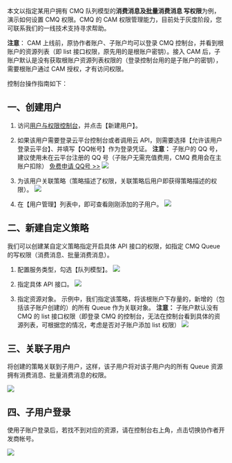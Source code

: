 本文以指定某用户拥有 CMQ 队列模型的**消费消息及批量消费消息 写权限**为例，演示如何设置 CMQ 权限。CMQ 的 CAM 权限管理能力，目前处于灰度阶段，您可联系我们的一线技术支持寻求帮助。

**注意**：
CAM 上线前，原协作者账户、子账户均可以登录 CMQ 控制台，并看到根账户的资源列表（即 list 接口权限，原先用的是根账户密钥）。接入 CAM 后，子账户默认是没有获取根账户资源列表权限的（登录控制台用的是子账户的密钥），需要根账户通过 CAM 授权，才有访问权限。

控制台操作指南如下：

## 一、创建用户

1. 访问[用户与权限控制台](http://console.tce.fsphere.cn/cam)，并点击【新建用户】。

2. 如果该用户需要登录云平台控制台或者调用云 API，则需要选择【允许该用户登录云平台】、并填写【QQ帐号】作为登录凭证。
**注意：**
子账户的 QQ 号，建议使用未在云平台注册的 QQ 号（子账户无需充值费用，CMQ 费用会在主账户扣除）
[免费申请 QQ号 >>](https://ssl.zc.qq.com/chs/index.html)
![](http://imgcache.tcecqpoc.fsphere.cn/image/mccdn.qcloud.com/static/img/717db35eae2332917a152eb69e8b4339/image.png)

3. 为该用户关联策略（策略描述了权限，关联策略后用户即获得策略描述的权限）。
![](http://imgcache.tcecqpoc.fsphere.cn/image/mccdn.qcloud.com/static/img/6554d84d46a16ea7f708402600bfe08b/image.png)

4. 在【用户管理】列表中，即可查看刚刚添加的子用户。
![](http://imgcache.tcecqpoc.fsphere.cn/image/mccdn.qcloud.com/static/img/f25458bc47e905348883376d3d645244/image.png)

## 二、新建自定义策略

我们可以创建某自定义策略指定开启具体 API 接口的权限，如指定 CMQ Queue 的写权限（消费消息、批量消费消息）。

1. 配置服务类型，勾选【队列模型】。
![](http://imgcache.tcecqpoc.fsphere.cn/image/mc.qcloudimg.com/static/img/ebe81c0f3661863f9961db0c5716081d/image.png)

2. 指定具体 API 接口。
![](http://imgcache.tcecqpoc.fsphere.cn/image/mc.qcloudimg.com/static/img/6237ef0c57ef39db790e19638f4e1bc5/image.png)

3. 指定资源对象。
示例中，我们指定该策略，将该根账户下存量的，新增的（包括该子账户创建的）的所有 Queue 作为关联对象。
**注意：**
子账户默认没有 CMQ 的 list 接口权限（即登录 CMQ 的控制台，无法在控制台看到具体的资源列表，可根据您的情况，考虑是否对子账户添加 list 权限）
![](http://imgcache.tcecqpoc.fsphere.cn/image/mc.qcloudimg.com/static/img/ee8053f051805493d53d6f4f67f2d531/image.png)

## 三、关联子用户

将创建的策略关联到子用户，这样，该子用户将对该子用户内的所有 Queue 资源拥有消费消息、批量消费消息的权限。

![](http://imgcache.tcecqpoc.fsphere.cn/image/mc.qcloudimg.com/static/img/0bfdf9df7ad29dbae8e51c28904be972/image.png)


## 四、子用户登录

使用子账户登录后，若找不到对应的资源，请在控制台右上角，点击切换协作者开发商帐号。

![](http://imgcache.tcecqpoc.fsphere.cn/image/mc.qcloudimg.com/static/img/477c491f7e6c5b1b3a8968499590e92d/image.jpg)

